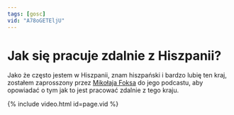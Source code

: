 ```yaml
---
tags: [gosc]
vid: "A78oGETEljU"
---
```


# Jak się pracuje zdalnie z Hiszpanii?

Jako że często jestem w Hiszpanii, znam hiszpański i bardzo lubię ten kraj, zostałem zaprosszony przez [Mikołaja Foksa](https://mikolajfoks.pl) do jego podcastu, aby opowiadać o tym jak to jest pracować zdalnie z tego kraju. 

{% include video.html id=page.vid %}

<!--More-->




[n]: https://michael.gratis/nozbe_pl
[np]: https://michael.gratis/nozbepersonal_pl